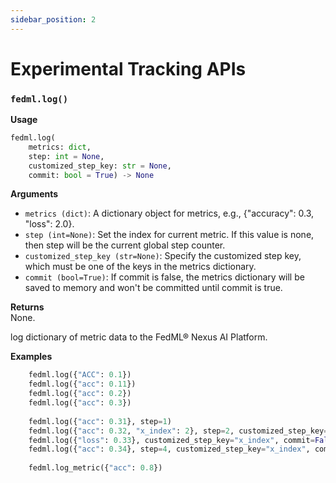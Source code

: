 ```yaml
---
sidebar_position: 2
---
```


# Experimental Tracking APIs

### `fedml.log()`

**Usage**
```py
fedml.log(
    metrics: dict,
    step: int = None,
    customized_step_key: str = None,
    commit: bool = True) -> None
```

**Arguments**
- `metrics (dict)`: A dictionary object for metrics, e.g., {"accuracy": 0.3, "loss": 2.0}.
- `step (int=None)`: Set the index for current metric. If this value is none, then step will be the current global step counter.
- `customized_step_key (str=None)`: Specify the customized step key, which must be one of the keys in the metrics dictionary.
- `commit (bool=True)`: If commit is false, the metrics dictionary will be saved to memory and won't be committed until commit is true.

**Returns**  
None. 

log dictionary of metric data to the FedML® Nexus AI Platform.


**Examples**
```py
    fedml.log({"ACC": 0.1})
    fedml.log({"acc": 0.11})
    fedml.log({"acc": 0.2})
    fedml.log({"acc": 0.3})
    
    fedml.log({"acc": 0.31}, step=1)
    fedml.log({"acc": 0.32, "x_index": 2}, step=2, customized_step_key="x_index")
    fedml.log({"loss": 0.33}, customized_step_key="x_index", commit=False)
    fedml.log({"acc": 0.34}, step=4, customized_step_key="x_index", commit=True)
    
    fedml.log_metric({"acc": 0.8})
```

